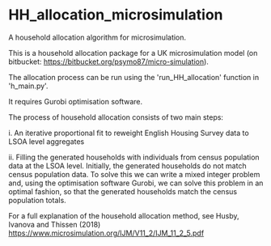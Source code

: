 # HH_allocation_microsimulation
A household allocation algorithm for microsimulation.

This is a household allocation package for a UK microsimulation model (on bitbucket: https://bitbucket.org/psymo87/micro-simulation). 

The allocation process can be run using the 'run_HH_allocation' function in 'h_main.py'.

It requires Gurobi optimisation software.

The process of household allocation consists of two main steps:

i. An iterative proportional fit to reweight English Housing Survey data to LSOA level aggregates

ii. Filling the generated households with individuals from census population data at the LSOA level. Initially, the generated households 
    do not match census population data. To solve this we can write a mixed integer problem and, using the optimisation software Gurobi, 
    we can solve this problem in an optimal fashion, so that the generated households match the census population totals.  

For a full explanation of the household allocation method, see Husby, Ivanova and Thissen (2018) https://www.microsimulation.org/IJM/V11_2/IJM_11_2_5.pdf 

